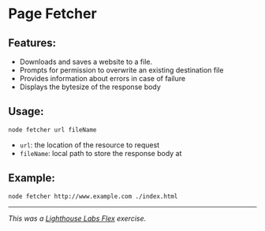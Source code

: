 # Page Fetcher

## Features:
* Downloads and saves a website to a file.
* Prompts for permission to overwrite an existing destination file
* Provides information about errors in case of failure
* Displays the bytesize of the response body


## Usage:
```bash
node fetcher url fileName
```
* ```url```: the location of the resource to request
* ```fileName```: local path to store the response body at

## Example:
```bash
node fetcher http://www.example.com ./index.html
```
---
_This was a [Lighthouse Labs Flex](https://www.lighthouselabs.ca/en/web-development-flex-program) exercise._